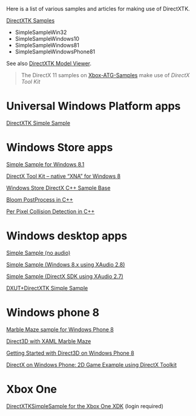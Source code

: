 Here is a list of various samples and articles for making use of DirectXTK.

[DirectXTK Samples](https://github.com/walbourn/directxtk-samples) 

* SimpleSampleWin32
* SimpleSampleWindows10 
* SimpleSampleWindows81 
* SimpleSampleWindowsPhone81 

See also [DirectXTK Model Viewer](https://github.com/walbourn/directxtkmodelviewer).

> The DirectX 11 samples on [Xbox-ATG-Samples](https://github.com/Microsoft/Xbox-ATG-Samples) make use of _DirectX Tool Kit_

# Universal Windows Platform apps

[DirectXTK Simple Sample](https://github.com/Microsoft/Xbox-ATG-Samples/tree/master/Samples/IntroGraphics/DirectXTKSimpleSampleUWP)

# Windows Store apps
[Simple Sample for Windows 8.1](http://code.msdn.microsoft.com/DirectXTK-Simple-Sample-a0b6de36)

[DirectX Tool Kit – native “XNA” for Windows 8](http://www.tonicodes.net/blog/directx-tool-kit-native-xna-for-windows-8/)

[Windows Store DirectX C++ Sample Base](http://geekswithblogs.net/mikebmcl/archive/2013/01/31/windows-store-directx-c-sample-base.aspx)

[Bloom PostProcess in C++](http://geekswithblogs.net/mikebmcl/archive/2013/02/27/windows-store-c-directx-bloom-sample-released-and-other-samples.aspx)

[Per Pixel Collision Detection in C++](http://geekswithblogs.net/mikebmcl/archive/2013/02/14/c-pixel-perfect-collision-detection-sample-and-base-sample-updated.aspx)

# Windows desktop apps
[Simple Sample (no audio)](http://code.msdn.microsoft.com/DirectXTK-Simple-Win32-23db418a)

[Simple Sample (Windows 8.x using XAudio 2.8)](http://code.msdn.microsoft.com/DirectXTK-for-Audio-Simple-9d6a7da2)

[Simple Sample (DirectX SDK using XAudio 2.7)](http://code.msdn.microsoft.com/DirectXTK-for-Audio-Simple-928e0700)

[DXUT+DirectXTK Simple Sample](http://code.msdn.microsoft.com/DXUTDirectXTK-Simple-Win32-9cf797e9)

# Windows phone 8
[Marble Maze sample for Windows Phone 8](http://code.msdn.microsoft.com/Marble-Maze-sample-for-c9f3706b)

[Direct3D with XAML Marble Maze](http://code.msdn.microsoft.com/Direct3D-with-XAML-Marble-1d51a37b)

[Getting Started with Direct3D on Windows Phone 8](http://www.catalinzima.com/2012/11/getting-started-with-direct3d-on-windows-phone-8-for-2d-game-development/)

[DirectX on Windows Phone: 2D Game Example using DirectX Toolkit](
http://www.developer.nokia.com/Community/Wiki/DirectX_on_Windows_Phone:_2D_Game_Example_using_DirectX_Toolkit)

# Xbox One
[DirectXTKSimpleSample for the Xbox One XDK](https://developer.xboxlive.com/en-us/platform/development/education/Pages/Samples.aspx) (login required)

